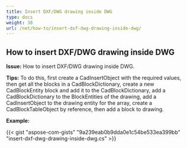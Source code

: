 ```yaml
---
title: Insert DXF/DWG drawing inside DWG
type: docs
weight: 38
url: /net/how-to/insert-dxf-dwg-drawing-inside-dwg/
---
```


## **How to insert DXF/DWG drawing inside DWG**

**Issue:** How to insert DXF/DWG drawing inside DWG.

**Tips:** To do this, first create a CadInsertObject with the required values, then get all the blocks in a CadBlockDictionary, create a new CadBlockEntity block and add it to the CadBlockDictionary, add a CadBlockDictionary to the BlockEntities of the drawing, add a CadInsertObject to the drawing entity for the array, create a CadBlockTableObject by reference, then add a block to drawing.

**Example:**

{{< gist "aspose-com-gists" "9a239eab0b9dda0e1c54be533ea399bb" "insert-dxf-dwg-drawing-inside-dwg.cs" >}}